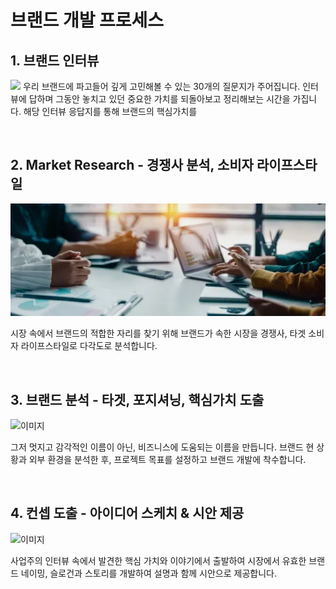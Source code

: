 # 브랜드 개발 프로세스


## 1. 브랜드 인터뷰

![](img/interview.avif)
우리 브랜드에 파고들어 깊게 고민해볼 수 있는 30개의 질문지가 주어집니다. 인터뷰에 답하며 그동안 놓치고
있던 중요한 가치를 되돌아보고 정리해보는 시간을 가집니다. 해당 인터뷰 응답지를 통해 브랜드의 핵심가치를


<br/>

## 2. Market Research - 경쟁사 분석, 소비자 라이프스타일


![](img/research.webp)

시장 속에서 브랜드의 적합한 자리를 찾기 위해 브랜드가 속한 시장을 경쟁사, 타겟 소비자 라이프스타일로
다각도로 분석합니다.

<br/>


## 3. 브랜드 분석 - 타겟, 포지셔닝, 핵심가치 도출


![이미지](img/시안도출.avif)

그저 멋지고 감각적인 이름이 아닌, 비즈니스에 도움되는 이름을 만듭니다. 브랜드 현 상황과 외부 환경을
분석한 후, 프로젝트 목표를 설정하고 브랜드 개발에 착수합니다.

<br/>

## 4. 컨셉 도출 - 아이디어 스케치 &amp; 시안 제공


![이미지](img/sketch.avif)

사업주의 인터뷰 속에서 발견한 핵심 가치와 이야기에서 출발하여 시장에서 유효한 브랜드 네이밍, 슬로건과 스토리를 개발하여 설명과 함께 시안으로 제공합니다.

